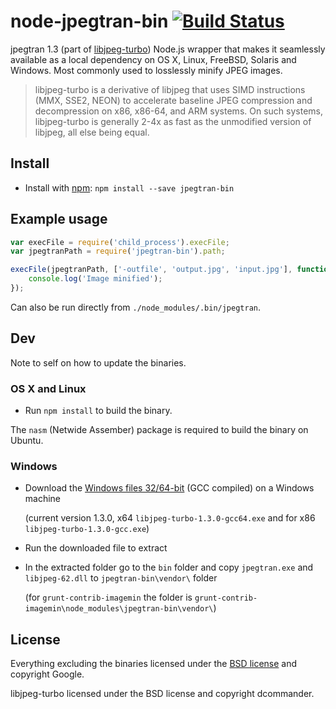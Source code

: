 # node-jpegtran-bin [![Build Status](https://secure.travis-ci.org/yeoman/node-jpegtran-bin.svg?branch=master)](http://travis-ci.org/yeoman/node-jpegtran-bin)

jpegtran 1.3 (part of [libjpeg-turbo](http://libjpeg-turbo.virtualgl.org/)) Node.js wrapper that makes it seamlessly available as a local dependency on OS X, Linux, FreeBSD, Solaris and Windows. Most commonly used to losslessly minify JPEG images.

> libjpeg-turbo is a derivative of libjpeg that uses SIMD instructions (MMX, SSE2, NEON) to accelerate baseline JPEG compression and decompression on x86, x86-64, and ARM systems. On such systems, libjpeg-turbo is generally 2-4x as fast as the unmodified version of libjpeg, all else being equal.


## Install

- Install with [npm](https://npmjs.org/package/jpegtran-bin): `npm install --save jpegtran-bin`


## Example usage

```js
var execFile = require('child_process').execFile;
var jpegtranPath = require('jpegtran-bin').path;

execFile(jpegtranPath, ['-outfile', 'output.jpg', 'input.jpg'], function() {
    console.log('Image minified');
});
```

Can also be run directly from `./node_modules/.bin/jpegtran`.


## Dev

Note to self on how to update the binaries.

### OS X and Linux

- Run `npm install` to build the binary.

The `nasm` (Netwide Assember) package is required to build the binary on Ubuntu.

### Windows

- Download the [Windows files 32/64-bit](http://sourceforge.net/projects/libjpeg-turbo/files/) (GCC compiled) on a Windows machine

  (current version 1.3.0, x64 `libjpeg-turbo-1.3.0-gcc64.exe` and for x86 `libjpeg-turbo-1.3.0-gcc.exe`)
- Run the downloaded file to extract
- In the extracted folder go to the `bin` folder and copy `jpegtran.exe` and `libjpeg-62.dll` to `jpegtran-bin\vendor\` folder
  
  (for `grunt-contrib-imagemin` the folder is `grunt-contrib-imagemin\node_modules\jpegtran-bin\vendor\`)


## License

Everything excluding the binaries licensed under the [BSD license](http://opensource.org/licenses/bsd-license.php) and copyright Google.

libjpeg-turbo licensed under the BSD license and copyright dcommander.
